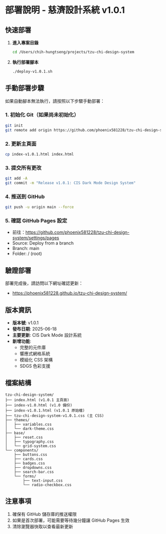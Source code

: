 # 部署說明 - 慈濟設計系統 v1.0.1

## 快速部署

1. **進入專案目錄**
   ```bash
   cd /Users/chih-hungtseng/projects/tzu-chi-design-system
   ```

2. **執行部署腳本**
   ```bash
   ./deploy-v1.0.1.sh
   ```

## 手動部署步驟

如果自動腳本無法執行，請按照以下步驟手動部署：

### 1. 初始化 Git（如果尚未初始化）
```bash
git init
git remote add origin https://github.com/phoenix581228/tzu-chi-design-system.git
```

### 2. 更新主頁面
```bash
cp index-v1.0.1.html index.html
```

### 3. 提交所有更改
```bash
git add -A
git commit -m "Release v1.0.1: CIS Dark Mode Design System"
```

### 4. 推送到 GitHub
```bash
git push -u origin main --force
```

### 5. 確認 GitHub Pages 設定
- 前往：https://github.com/phoenix581228/tzu-chi-design-system/settings/pages
- Source: Deploy from a branch
- Branch: main
- Folder: / (root)

## 驗證部署

部署完成後，請訪問以下網址確認更新：
- https://phoenix581228.github.io/tzu-chi-design-system/

## 版本資訊

- **版本號**: v1.0.1
- **發布日期**: 2025-06-18
- **主要更新**: CIS Dark Mode 設計系統
- **新增功能**:
  - 完整的元件庫
  - 響應式網格系統
  - 模組化 CSS 架構
  - SDGS 色彩支援

## 檔案結構

```
tzu-chi-design-system/
├── index.html (v1.0.1 主頁面)
├── index-v1.0.html (v1.0 備份)
├── index-v1.0.1.html (v1.0.1 原始檔)
├── tzu-chi-design-system-v1.0.1.css (主 CSS)
├── themes/
│   ├── variables.css
│   └── dark-theme.css
├── base/
│   ├── reset.css
│   ├── typography.css
│   └── grid-system.css
└── components/
    ├── buttons.css
    ├── cards.css
    ├── badges.css
    ├── dropdowns.css
    ├── search-bar.css
    └── forms/
        ├── text-input.css
        └── radio-checkbox.css
```

## 注意事項

1. 確保有 GitHub 儲存庫的推送權限
2. 如果是首次部署，可能需要等待幾分鐘讓 GitHub Pages 生效
3. 清除瀏覽器快取以查看最新更新